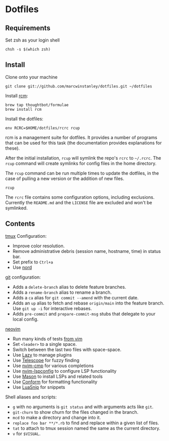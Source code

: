 Dotfiles
========

Requirements
------------

Set zsh as your login shell

    chsh -s $(which zsh)

Install
-------

Clone onto your machine

    git clone git://github.com/marcwinstanley/dotfiles.git ~/dotfiles

Install [rcm](https://github.com/thoughtbot/rcm):

    brew tap thoughtbot/formulae
    brew install rcm

Install the dotfiles:

    env RCRC=$HOME/dotfiles/rcrc rcup

rcm is a management suite for dotfiles. It provides a number of programs that
can be used for this task (the documentation provides explanations for these).

After the initial installation, `rcup` will symlink the repo's `rcrc` to
`~/.rcrc`. The `rcup` command will create symlinks for config files in the home
directory.

The `rcup` command can be run multiple times to update the dotfiles, in the case
of pulling a new version or the addition of new files.

    rcup

The `rcrc` file contains some configuration options, including exclusions.
Currently the `README.md` and the `LICENSE` file are excluded and won't be
symlinked.


Contents
--------

[tmux](https://github.com/tmux/tmux) Configuration:

* Improve color resolution.
* Remove administrative debris (session name, hostname, time) in status bar.
* Set prefix to `Ctrl+a`
* Use [nord](https://github.com/nordtheme/tmux)


[git](http://git-scm.com/) configuration:

* Adds a `delete-branch` alias to delete feature branches.
* Adds a `rename-branch` alias to rename a branch.
* Adds a `ca` alias for `git commit --amend` with the current date.
* Adds an `up` alias to fetch and rebase `origin/main` into the feature
  branch. Use `git up -i` for interactive rebases.
* Adds `pre-commit` and `prepare-commit-msg` stubs that delegate to your local
  config.


[neovim](https://neovim.io/)
* Run many kinds of tests [from vim]([https://github.com/janko-m/vim-test)
* Set `<leader>` to a single space.
* Switch between the last two files with space-space.
* Use [Lazy](https://github.com/folke/lazy.nvim) to manage plugins
* Use [Telescope](https://github.com/nvim-telescope/telescope.nvim) for fuzzy
  finding
* Use [nvim-cmp](https://github.com/hrsh7th/nvim-cmp) for various completions
* Use [nvim-lspconfig](https://github.com/neovim/nvim-lspconfig) to configure
  LSP functionality
* Use [Mason](https://github.com/williamboman/mason.nvim) to install LSPs and
  related tools
* Use [Conform](https://github.com/stevearc/conform.nvim) for formatting
  functionality
* Use [LuaSnip](https://github.com/L3MON4D3/LuaSnip) for snippets




Shell aliases and scripts:

* `g` with no arguments is `git status` and with arguments acts like `git`.
* `git-churn` to show churn for the files changed in the branch.
* `mcd` to make a directory and change into it.
* `replace foo bar **/*.rb` to find and replace within a given list of files.
* `tat` to attach to tmux session named the same as the current directory.
* `v` for `$VISUAL`.
